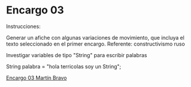 # Encargo 03

Instrucciones:

Generar un afiche con algunas variaciones de movimiento, que incluya el texto seleccionado en el primer encargo. Referente: constructivismo ruso

Investigar variables de tipo "String" para escribir palabras

String palabra = "hola terricolas soy un String";

[Encargo 03 Martín Bravo](https://github.com/Martobrave/taco122-037-bitacora-martobrave/blob/9b2d20f1b3fa31d52aea0f97896e5b7548773a5c/Semana%2002/Encargo%2003/Encargo_03.pde)
